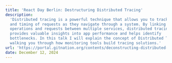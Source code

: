 ```yaml
---
title: 'React Day Berlin: Destructuring Distributed Tracing'
description:
  'Distributed tracing is a powerful technique that allows you to track the flow
  and timing of requests as they navigate through a system. By linking
  operations and requests between multiple services, distributed tracing
  provides valuable insights into app performance and helps identify
  bottlenecks. In this talk I will explain the concept of Distributed Tracing by
  walking you through how monitoring tools build tracing solutions.'
url: 'https://portal.gitnation.org/contents/deconstructing-distributed-tracing'
date: December 12, 2024
---
```

